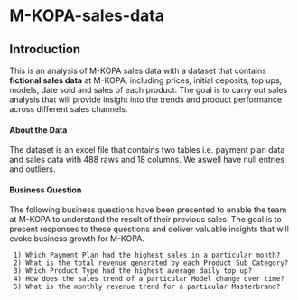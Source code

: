 # M-KOPA-sales-data

## **Introduction**

This is an analysis of M-KOPA sales data with a dataset that contains **fictional sales data** at M-KOPA, including prices, initial deposits, top ups, models, date sold and sales of each product. The goal is to carry out sales analysis that will provide insight into the trends and product performance across different sales channels.

#### About the Data

The dataset is an excel file that contains two tables i.e. payment plan data and sales data with 488 raws and 18 columns. We aswell have null entries and outliers. 

#### Business Question

The following business questions have been presented to enable the team at M-KOPA to understand the result of their previous sales. The goal is to present responses to these questions and deliver valuable insights that will evoke business growth for M-KOPA.

     1) Which Payment Plan had the highest sales in a particular month?
     2) What is the total revenue generated by each Product Sub Category?
     3) Which Product Type had the highest average daily top up?
     4) How does the sales trend of a particular Model change over time?
     5) What is the monthly revenue trend for a particular Masterbrand?
